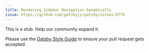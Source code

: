 ```yaml
---
title: Rendering Sidebar Navigation Dynamically
issue: https://github.com/gatsbyjs/gatsby/issues/9779
---
```


This is a stub. Help our community expand it.

Please use the [Gatsby Style Guide](/contributing/gatsby-style-guide/) to ensure your
pull request gets accepted.
